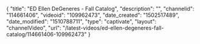 {
    "title": "ED Ellen DeGeneres - Fall Catalog",
    "description": "",
    "channelid": "114661406",
    "videoid": "109962473",
    "date_created": "1502517489",
    "date_modified": "1510788711",
    "type": "captivate",
    "layout": "channelVideo",
    "url": "\/latest-videos\/ed-ellen-degeneres-fall-catalog\/114661406-109962473"
}